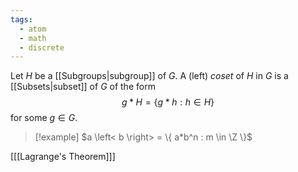 ```yaml
---
tags:
  - atom
  - math
  - discrete
---
```

Let $H$ be a [[Subgroups|subgroup]] of $G$. A (left) *coset* of $H$ in $G$ is a [[Subsets|subset]] of $G$ of the form
$$g*H = \{ g*h : h \in H \}$$
for some $g \in G$.

> [!example] $a \left< b \right> = \{ a*b^n : m \in \Z \}$

\[[[Lagrange's Theorem]]\]